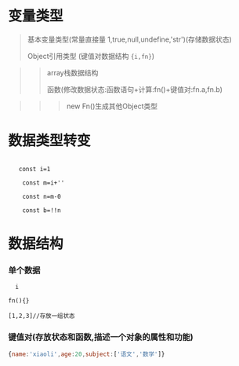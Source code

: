 

# 变量类型



> 基本变量类型(常量直接量 1,true,null,undefine,'str')(存储数据状态)
>
>
> Object引用类型 (键值对数据结构  `{i,fn}`)
>

>>
>> array栈数据结构
>> 
>> 函数(修改数据状态:函数语句+计算:fn()+键值对:fn.a,fn.b)

>>> 
>>> new Fn()生成其他Object类型



# 数据类型转变

```

   const i=1

    const m=i+''

    const n=m-0

    const b=!!n
```



# 数据结构

### 单个数据

```
  i

fn(){}

[1,2,3]//存放一组状态
```


### 键值对(存放状态和函数,描述一个对象的属性和功能)

```javascript
{name:'xiaoli',age:20,subject:['语文','数学']}

```
